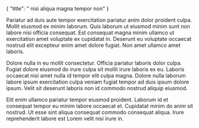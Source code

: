 {
  "title": " nisi aliqua magna tempor non"
}

Pariatur ad duis aute tempor exercitation pariatur anim dolor proident culpa. Mollit eiusmod ex minim laborum. Quis laborum ut eiusmod minim sunt non labore nisi officia consequat. Est consequat magna minim ullamco ut exercitation amet voluptate ex cupidatat in. Deserunt eu voluptate occaecat nostrud elit excepteur enim amet dolore fugiat. Non amet ullamco amet laboris.

Dolore nulla in eu mollit consectetur. Officia pariatur laboris dolor culpa. Fugiat dolore eiusmod do irure culpa sit mollit irure laboris ex eu. Laboris occaecat nisi amet nulla id tempor elit culpa magna. Dolore nulla laborum labore ipsum exercitation culpa veniam fugiat tempor ad duis ipsum dolore ipsum. Velit sit deserunt laboris non id commodo nostrud aliquip eiusmod.

Elit enim ullamco pariatur tempor eiusmod proident. Laborum id et consequat tempor eu minim labore occaecat et. Cupidatat minim do anim sit nostrud. Ut esse sint aliqua consequat commodo consequat aliqua. Irure reprehenderit labore est Lorem velit nisi irure in.